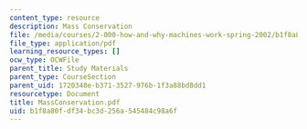 ```yaml
---
content_type: resource
description: Mass Conservation
file: /media/courses/2-000-how-and-why-machines-work-spring-2002/b1f8a80fdf34bc3d256a545484c98a6f_MassConservation.pdf
file_type: application/pdf
learning_resource_types: []
ocw_type: OCWFile
parent_title: Study Materials
parent_type: CourseSection
parent_uid: 1720348e-b371-3527-976b-1f3a88bd8dd1
resourcetype: Document
title: MassConservation.pdf
uid: b1f8a80f-df34-bc3d-256a-545484c98a6f
---
```

